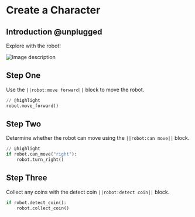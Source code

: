 # Create a Character

## Introduction @unplugged

Explore with the robot!

![Image description](https://github.com/Maynard-Jackson-Computer-Science/robot-extension-template1/blob/master/robot-move-1.gif)



## Step One

Use the ``||robot:move forward||`` block to move the robot.

```python
// @highlight
robot.move_forward()
```

## Step Two

Determine whether the robot can move using the ``||robot:can move||`` block.

```python
// @highlight
if robot.can_move("right"):
    robot.turn_right()

```

## Step Three

Collect any coins with the detect coin ``||robot:detect coin||`` block.

```python
if robot.detect_coin():
    robot.collect_coin()
```
